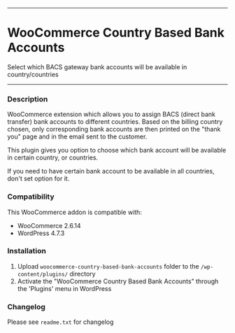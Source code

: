 
-----------------------

# WooCommerce Country Based Bank Accounts

Select which BACS gateway bank accounts will be available in country/countries

-----------------------

### Description

WooCommerce extension which allows you to assign BACS (direct bank transfer) bank accounts to 
different countries. Based on the billing country chosen, only corresponding bank accounts are 
then printed on the "thank you" page and in the email sent to the customer. 

This plugin gives you option to choose which bank account will be available in certain country, or countries.

If you need to have certain bank account to be available in all countries, don't set option for it.

### Compatibility

This WooCommerce addon is compatible with:
* WooCommerce 2.6.14
* WordPress 4.7.3

### Installation

1. Upload `woocommerce-country-based-bank-accounts` folder to the `/wp-content/plugins/` directory
2. Activate the "WooCommerce Country Based Bank Accounts" through the 'Plugins' menu in WordPress

### Changelog
Please see `readme.txt` for changelog
